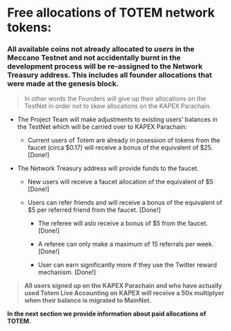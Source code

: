 

# Free allocations of TOTEM network tokens:

### All available coins not already allocated to _users_ in the Meccano Testnet and not accidentally burnt in the development process will be re-assigned to the Network Treasury address. This includes all founder allocations that were made at the genesis block. 

> In other words the Founders will give up their allocations on the TestNet in order not to skew allocations on the KAPEX Parachain.

* The Project Team will make adjustments to existing users’ balances in the TestNet which will be carried over to KAPEX Parachain:

    * Current users of Totem are already in posession of tokens from the faucet (circa $0.17) will receive a bonus of the equivalent of $25. [Done!]

* The Network Treasury address will provide funds to the faucet.

    * New users will receive a faucet allocation of the equivalent of $5 [Done!]

    * Users can refer friends and will receive a bonus of  the equivalent of $5 per referred friend from the faucet. [Done!]

        * The referee will aslo receive a bonus of $5 from the faucet. [Done!]

        * A referee can only make a maximum of 15 referrals per week. [Done!]

        * User can earn significantly more if they use the Twitter reward mechanism. [Done!]

> **All users signed up on the KAPEX Parachain and who have actually used Totem Live Accounting on KAPEX will receive a 50x multiplyer when their balance is migrated to MainNet.**

**In the next section we provide information about paid allocations of TOTEM.**